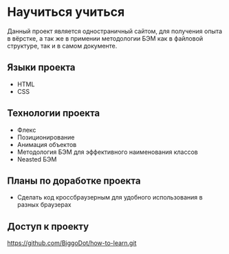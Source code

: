 # Научиться учиться
Данный проект  является одностраничный сайтом, для получения опыта в вёрстке, а так же в примении методологии БЭМ как в файловой структуре, так и в самом документе.

## Языки проекта
* HTML
* CSS

## Технологии проекта
* Флекс
* Позиционирование
* Анимация объектов
* Методология БЭМ для эффективного наименования классов
* Neasted БЭМ

## Планы по доработке проекта
* Сделать код кроссбраузерным для удобного использования в разных браузерах

## Доступ к проекту
https://github.com/BiggoDot/how-to-learn.git

